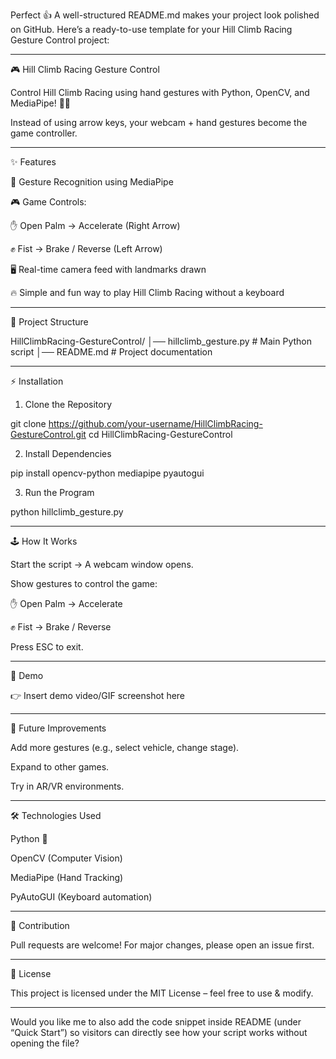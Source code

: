 Perfect 👍 A well-structured README.md makes your project look polished on GitHub.
Here’s a ready-to-use template for your Hill Climb Racing Gesture Control project:


---

🎮 Hill Climb Racing Gesture Control

Control Hill Climb Racing using hand gestures with Python, OpenCV, and MediaPipe! 🚗💨

Instead of using arrow keys, your webcam + hand gestures become the game controller.


---

✨ Features

👋 Gesture Recognition using MediaPipe

🎮 Game Controls:

✋ Open Palm → Accelerate (Right Arrow)

✊ Fist → Brake / Reverse (Left Arrow)


🖥 Real-time camera feed with landmarks drawn

🔥 Simple and fun way to play Hill Climb Racing without a keyboard



---

📂 Project Structure

HillClimbRacing-GestureControl/
│── hillclimb_gesture.py   # Main Python script
│── README.md              # Project documentation


---

⚡ Installation

1. Clone the Repository

git clone https://github.com/your-username/HillClimbRacing-GestureControl.git
cd HillClimbRacing-GestureControl


2. Install Dependencies

pip install opencv-python mediapipe pyautogui


3. Run the Program

python hillclimb_gesture.py




---

🕹 How It Works

Start the script → A webcam window opens.

Show gestures to control the game:

✋ Open Palm → Accelerate

✊ Fist → Brake / Reverse


Press ESC to exit.



---

🎥 Demo

👉 Insert demo video/GIF screenshot here


---

🚀 Future Improvements

Add more gestures (e.g., select vehicle, change stage).

Expand to other games.

Try in AR/VR environments.



---

🛠 Technologies Used

Python 🐍

OpenCV (Computer Vision)

MediaPipe (Hand Tracking)

PyAutoGUI (Keyboard automation)



---

🤝 Contribution

Pull requests are welcome! For major changes, please open an issue first.


---

📜 License

This project is licensed under the MIT License – feel free to use & modify.


---

Would you like me to also add the code snippet inside README (under “Quick Start”) so visitors can directly see how your script works without opening the file?

